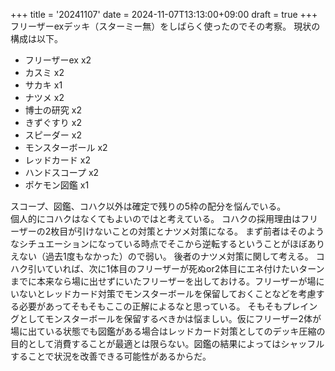 +++
title = '20241107'
date = 2024-11-07T13:13:00+09:00
draft = true
+++
フリーザーexデッキ（スターミー無）をしばらく使ったのでその考察。
現状の構成は以下。
- フリーザーex x2
- カスミ x2
- サカキ x1
- ナツメ x2
- 博士の研究 x2
- きずぐすり x2
- スピーダー x2
- モンスターボール x2
- レッドカード x2
- ハンドスコープ x2
- ポケモン図鑑 x1

スコープ、図鑑、コハク以外は確定で残りの5枠の配分を悩んでいる。  
個人的にコハクはなくてもよいのではと考えている。
コハクの採用理由はフリーザーの2枚目が引けないことの対策とナツメ対策になる。
まず前者はそのようなシチュエーションになっている時点でそこから逆転するということがほぼありえない（過去1度もなかった）ので弱い。
後者のナツメ対策に関して考える。
コハク引いていれば、次に1体目のフリーザーが死ぬor2体目にエネ付けたいターンまでに本来なら場に出せずにいたフリーザーを出しておける。フリーザーが場にいないとレッドカード対策でモンスターボールを保留しておくことなどを考慮する必要があってそもそもここの正解によるなと思っている。
そもそもプレイングとしてモンスターボールを保留するべきかは悩ましい。仮にフリーザー2体が場に出ている状態でも図鑑がある場合はレッドカード対策としてのデッキ圧縮の目的として消費することが最適とは限らない。図鑑の結果によってはシャッフルすることで状況を改善できる可能性があるからだ。